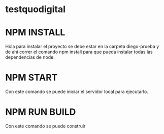 # testquodigital


# NPM INSTALL

Hola para instalar el proyecto se debe estar en la carpeta diego-prueba y de ahi correr el comando npm install para que pueda instalar todas las dependencias de node.

# NPM START

Con este comando se puede iniciar el servidor local para ejecutarlo.

# NPM RUN BUILD 

Con este comando se puede construir



